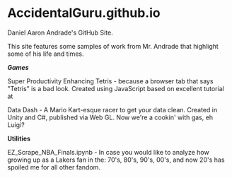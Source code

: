 # AccidentalGuru.github.io
Daniel Aaron Andrade's GitHub Site.

This site features some samples of work from Mr. Andrade that highlight some of his life and times. 

***Games***

Super Productivity Enhancing Tetris - because a browser tab that says "Tetris" is a bad look. Created using JavaScript based on excellent tutorial at 

Data Dash                  -    A Mario Kart-esque racer to get your data clean. Created in Unity and C#, published via Web GL. 
                                Now we're a cookin' with gas, eh Luigi?

**Utilities**

EZ_Scrape_NBA_Finals.ipynb  -   In case you would like to analyze how growing up as a Lakers fan in the:
                                70's, 80's, 90's, 00's, and now 20's has spoiled me for all other fandom.
